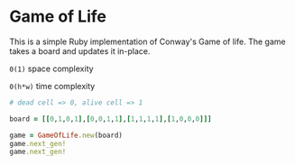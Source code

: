 # Game of Life 

This is a simple Ruby implementation of Conway's Game of life.
The game takes a board and updates it in-place. 

`0(1)` space complexity

`0(h*w)` time complexity 

```ruby
# dead cell => 0, alive cell => 1

board = [[0,1,0,1],[0,0,1,1],[1,1,1,1],[1,0,0,0]]]

game = GameOfLife.new(board)
game.next_gen!
game.next_gen!
```

